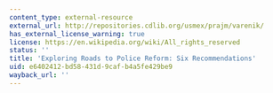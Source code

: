 ```yaml
---
content_type: external-resource
external_url: http://repositories.cdlib.org/usmex/prajm/varenik/
has_external_license_warning: true
license: https://en.wikipedia.org/wiki/All_rights_reserved
status: ''
title: 'Exploring Roads to Police Reform: Six Recommendations'
uid: e6402412-bd58-431d-9caf-b4a5fe429be9
wayback_url: ''
---
```

